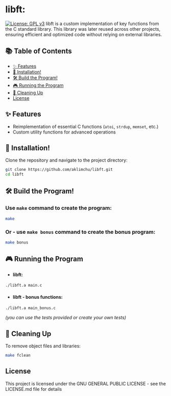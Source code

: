 # libft:
[![License: GPL v3](https://img.shields.io/badge/License-GPLv3-blue.svg)](https://opensource.org/licenses/GPL-3.0)
libft is a custom implementation of key functions from the C standard library. This library was later reused across other projects, ensuring efficient and optimized code without relying on external libraries.

## 📚 Table of Contents
- [✨ Features](#-features)
- [🚀 Installation!](#-installation)
- [🛠️ Build the Program!](#️-build-the-program)
- [🎮 Running the Program](#-running-the-program)
- [🧹 Cleaning Up](#-cleaning-up)
- [License](#license)

## ✨ Features
- Reimplementation of essential C functions (`atoi`, `strdup`, `memset`, etc.)
- Custom utility functions for advanced operations

## 🚀 Installation!

Clone the repository and navigate to the project directory:
```bash
git clone https://github.com/aklimchu/libft.git
cd libft
```
## 🛠️ Build the Program!

### Use `make` command to create the program:
```bash
make
```
### Or - use `make bonus` command to create the bonus program:
```bash
make bonus
```

## 🎮 Running the Program

* #### libft:
```bash
./libft.a main.c
```
* #### libft - bonus functions:
```bash
./libft.a main_bonus.c
```
*(you can use the tests provided or create your own tests)*

## 🧹 Cleaning Up

To remove object files and libraries:
```bash
make fclean
```
## License

This project is licensed under the GNU GENERAL PUBLIC LICENSE - see the LICENSE.md file for details
